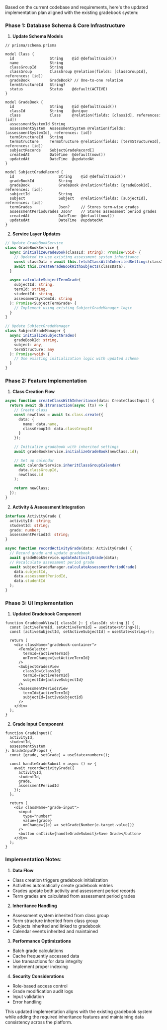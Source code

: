 Based on the current codebase and requirements, here's the updated implementation plan aligned with the existing gradebook system:

### Phase 1: Database Schema & Core Infrastructure

1. **Update Schema Models**
```prisma
// prisma/schema.prisma

model Class {
  id                String    @id @default(cuid())
  name              String
  classGroupId      String
  classGroup        ClassGroup @relation(fields: [classGroupId], references: [id])
  gradeBook         GradeBook? // One-to-one relation
  termStructureId   String?
  status            Status    @default(ACTIVE)
}

model GradeBook {
  id                String    @id @default(cuid())
  classId           String    @unique
  class             Class     @relation(fields: [classId], references: [id])
  assessmentSystemId String
  assessmentSystem  AssessmentSystem @relation(fields: [assessmentSystemId], references: [id])
  termStructureId   String
  termStructure     TermStructure @relation(fields: [termStructureId], references: [id])
  subjectRecords    SubjectGradeRecord[]
  createdAt         DateTime  @default(now())
  updatedAt         DateTime  @updatedAt
}

model SubjectGradeRecord {
  id                    String    @id @default(cuid())
  gradeBookId           String
  gradeBook             GradeBook @relation(fields: [gradeBookId], references: [id])
  subjectId             String
  subject               Subject   @relation(fields: [subjectId], references: [id])
  termGrades            Json?     // Stores term-wise grades
  assessmentPeriodGrades Json?    // Stores assessment period grades
  createdAt             DateTime  @default(now())
  updatedAt             DateTime  @updatedAt
}
```

2. **Service Layer Updates**
```typescript
// Update GradeBookService
class GradeBookService {
  async initializeGradeBook(classId: string): Promise<void> {
    // Updated to use existing assessment system inheritance
    const classData = await this.fetchClassWithInheritedSettings(classId);
    await this.createGradeBookWithSubjects(classData);
  }

  async calculateSubjectTermGrade(
    subjectId: string,
    termId: string,
    studentId: string,
    assessmentSystemId: string
  ): Promise<SubjectTermGrade> {
    // Implement using existing SubjectGradeManager logic
  }
}

// Update SubjectGradeManager
class SubjectGradeManager {
  async initializeSubjectGrades(
    gradeBookId: string,
    subject: any,
    termStructure: any
  ): Promise<void> {
    // Use existing initialization logic with updated schema
  }
}
```

### Phase 2: Feature Implementation

1. **Class Creation Flow**
```typescript
async function createClassWithInheritance(data: CreateClassInput) {
  return await db.$transaction(async (tx) => {
    // Create class
    const newClass = await tx.class.create({
      data: {
        name: data.name,
        classGroupId: data.classGroupId
      }
    });

    // Initialize gradebook with inherited settings
    await gradeBookService.initializeGradeBook(newClass.id);

    // Set up calendar
    await calendarService.inheritClassGroupCalendar(
      data.classGroupId, 
      newClass.id
    );

    return newClass;
  });
}
```

2. **Activity & Assessment Integration**
```typescript
interface ActivityGrade {
  activityId: string;
  studentId: string;
  grade: number;
  assessmentPeriodId: string;
}

async function recordActivityGrade(data: ActivityGrade) {
  // Record grade and update gradebook
  await gradeBookService.updateActivityGrade(data);
  // Recalculate assessment period grade
  await subjectGradeManager.calculateAssessmentPeriodGrade(
    data.subjectId,
    data.assessmentPeriodId,
    data.studentId
  );
}
```

### Phase 3: UI Implementation

1. **Updated Gradebook Component**
```tsx
function GradebookView({ classId }: { classId: string }) {
  const [activeTermId, setActiveTermId] = useState<string>();
  const [activeSubjectId, setActiveSubjectId] = useState<string>();

  return (
    <div className="gradebook-container">
      <TermSelector 
        termId={activeTermId}
        onTermChange={setActiveTermId}
      />
      <SubjectGradesView
        classId={classId}
        termId={activeTermId}
        subjectId={activeSubjectId}
      />
      <AssessmentPeriodsView
        termId={activeTermId}
        subjectId={activeSubjectId}
      />
    </div>
  );
}
```

2. **Grade Input Component**
```tsx
function GradeInput({ 
  activityId, 
  studentId,
  assessmentSystem 
}: GradeInputProps) {
  const [grade, setGrade] = useState<number>();
  
  const handleGradeSubmit = async () => {
    await recordActivityGrade({
      activityId,
      studentId,
      grade,
      assessmentPeriodId
    });
  };

  return (
    <div className="grade-input">
      <input 
        type="number"
        value={grade}
        onChange={(e) => setGrade(Number(e.target.value))}
      />
      <button onClick={handleGradeSubmit}>Save Grade</button>
    </div>
  );
}
```

### Implementation Notes:

1. **Data Flow**
- Class creation triggers gradebook initialization
- Activities automatically create gradebook entries
- Grades update both activity and assessment period records
- Term grades are calculated from assessment period grades

2. **Inheritance Handling**
- Assessment system inherited from class group
- Term structure inherited from class group
- Subjects inherited and linked to gradebook
- Calendar events inherited and maintained

3. **Performance Optimizations**
- Batch grade calculations
- Cache frequently accessed data
- Use transactions for data integrity
- Implement proper indexing

4. **Security Considerations**
- Role-based access control
- Grade modification audit logs
- Input validation
- Error handling

This updated implementation aligns with the existing gradebook system while adding the required inheritance features and maintaining data consistency across the platform.